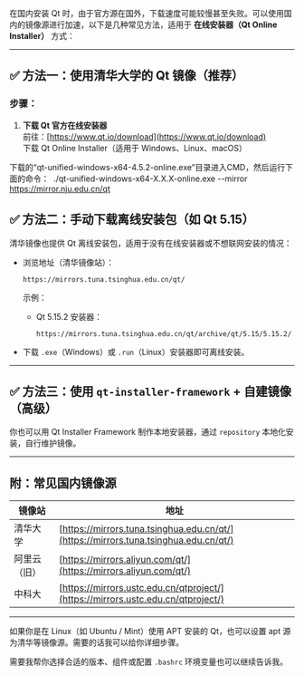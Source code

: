 在国内安装 Qt 时，由于官方源在国外，下载速度可能较慢甚至失败。可以使用国内的镜像源进行加速，以下是几种常见方法，适用于 **在线安装器（Qt Online Installer）** 方式：

---

## ✅ 方法一：使用清华大学的 Qt 镜像（推荐）

### 步骤：

1. **下载 Qt 官方在线安装器**  
    前往：[https://www.qt.io/download](https://www.qt.io/download)  
    下载 Qt Online Installer（适用于 Windows、Linux、macOS）
    
下载的“qt-unified-windows-x64-4.5.2-online.exe”目录进入CMD，然后运行下面的命令：  ./qt-unified-windows-x64-X.X.X-online.exe --mirror https://mirror.nju.edu.cn/qt
## ✅ 方法二：手动下载离线安装包（如 Qt 5.15）

清华镜像也提供 Qt 离线安装包，适用于没有在线安装器或不想联网安装的情况：

- 浏览地址（清华镜像站）：
    
    ```
    https://mirrors.tuna.tsinghua.edu.cn/qt/
    ```
    
    示例：
    
    - Qt 5.15.2 安装器：
        
        ```
        https://mirrors.tuna.tsinghua.edu.cn/qt/archive/qt/5.15/5.15.2/
        ```
        
- 下载 `.exe`（Windows）或 `.run`（Linux）安装器即可离线安装。
    

---

## ✅ 方法三：使用 `qt-installer-framework` + 自建镜像（高级）

你也可以用 Qt Installer Framework 制作本地安装器，通过 `repository` 本地化安装，自行维护镜像。

---

## 附：常见国内镜像源

|镜像站|地址|
|---|---|
|清华大学|[https://mirrors.tuna.tsinghua.edu.cn/qt/](https://mirrors.tuna.tsinghua.edu.cn/qt/)|
|阿里云（旧）|[https://mirrors.aliyun.com/qt/](https://mirrors.aliyun.com/qt/)|
|中科大|[https://mirrors.ustc.edu.cn/qtproject/](https://mirrors.ustc.edu.cn/qtproject/)|

---

如果你是在 Linux（如 Ubuntu / Mint）使用 APT 安装的 Qt，也可以设置 apt 源为清华等镜像源。需要的话我可以给你详细步骤。

需要我帮你选择合适的版本、组件或配置 `.bashrc` 环境变量也可以继续告诉我。